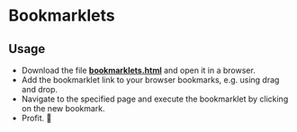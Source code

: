 # Bookmarklets

## Usage

- Download the file __[bookmarklets.html](https://raw.githubusercontent.com/ijome/bookmarklets/master/bookmarklets.html)__ and open it in a browser.
- Add the bookmarklet link to your browser bookmarks, e.g. using drag and drop.
- Navigate to the specified page and execute the bookmarklet by clicking on the new bookmark.
- Profit. 🙌
